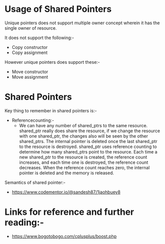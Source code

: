# Usage of Shared Pointers
Unique pointers does not support multiple owner concept wherein it has the single owner of resource.

It does not support the following:-
* Copy constructor
* Copy assignment

However unique pointers does support these:-
* Move constructor
* Move assignment

# Shared Pointers
Key thing to remember in shared pointers is:-
* Referencecounting:- 
  * We can have any number of shared_ptrs to the same resource. shared_ptr really does share the resource, if we change the resource with one shared_ptr, the changes also will be seen by the other shared_ptrs. The internal pointer is deleted once the last shared_ptr to the resource is destroyed. shared_ptr uses reference counting to determine how many shared_ptrs point to the resource. Each time a new shared_ptr to the resource is created, the reference count increases, and each time one is destroyed, the reference count decreases. When the reference count reaches zero, the internal pointer is deleted and the memory is released.
  
Semantics of shared pointer:-
* https://www.codementor.io/@sandesh87/1jaohbuey8

# Links for reference and further reading:-
* https://www.bogotobogo.com/cplusplus/boost.php
